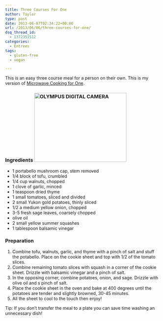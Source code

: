 ```yaml
---
title: Three Courses For One
author: Taylor
type: post
date: 2013-06-07T02:34:22+00:00
url: /2013/06/06/three-courses-for-one/
dsq_thread_id:
  - 1372351512
categories:
  - Entrees
tags:
  - gluten-free
  - vegan

---
```

This is an easy three course meal for a person on their own. This is my version of [Microwave Cooking for One][1]<img style="border: none !important; margin: 0px !important;" alt="" src="http://www.assoc-amazon.com/e/ir?t=cosepkitch-20&l=as2&o=1&a=1565546660" width="1" height="1" border="0" />.

### Ingredients <a href="{{% mediaroot %}}uploads/2013/06/dinner-for-one.jpg" rel="lightbox[3426]"><img class="alignright size-medium wp-image-3427" alt="OLYMPUS DIGITAL CAMERA" src="{{% mediaroot %}}uploads/2013/06/dinner-for-one-300x225.jpg" width="300" height="225" srcset="{{% mediaroot %}}uploads/2013/06/dinner-for-one-300x225.jpg 300w, {{% mediaroot %}}uploads/2013/06/dinner-for-one.jpg 800w" sizes="(max-width: 300px) 100vw, 300px" /></a>

  * 1 portabello mushroom cap, stem removed
  * 1/4 block of tofu, crumbled
  * 1/4 cup walnuts, chopped
  * 1 clove of garlic, minced
  * 1 teaspoon dried thyme
  * 1 small tomatoes, sliced and divided
  * 2 small Yukon gold potatoes, thinly sliced
  * 1/2 a medium yellow onion, chopped
  * 3-5 fresh sage leaves, coarsely chopped
  * olive oil
  * 2 small yellow summer squashes
  * 1 tablespoon balsamic vinegar

### Preparation

  1. <span style="line-height: 13px;">Combine tofu, walnuts, garlic, and thyme with a pinch of salt and stuff the potabello. Place on the cookie sheet and top with 1/2 of the tomato slices. </span>
  2. Combine remaining tomato slices with squash in a corner of the cookie sheet. Drizzle with balsamic vinegar and a pinch of salt.
  3. In the opposing corner, combine potatoes, onion, and sage. Drizzle with olive oil and s pinch of salt.
  4. Place the cookie sheet in the oven and bake at 400 degrees until the potatoes are tender and slightly browned, 30-45 minutes.
  5. All the sheet to cool to the touch then enjoy!

Tip: If you don&#8217;t transfer the meal to a plate you can save time washing an unnecessary dish!

 [1]: http://www.amazon.com/gp/product/1565546660/ref=as_li_ss_tl?ie=UTF8&camp=1789&creative=390957&creativeASIN=1565546660&linkCode=as2&tag=cosepkitch-20